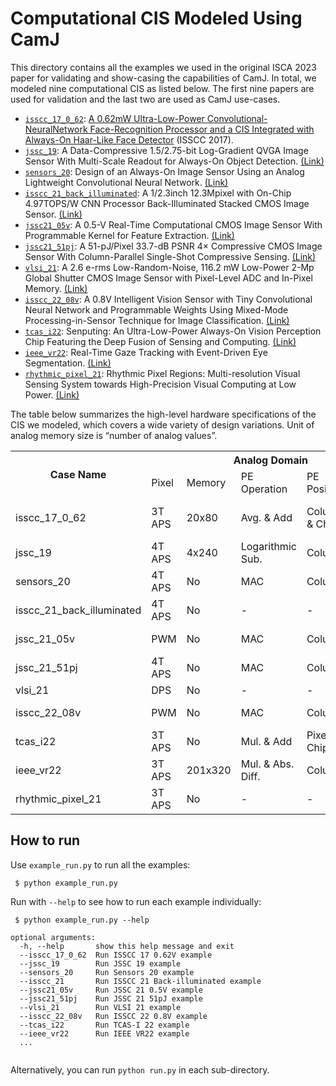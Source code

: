 # Computational CIS Modeled Using CamJ

This directory contains all the examples we used in the original ISCA 2023 paper for validating and show-casing the capabilities of CamJ. In total, we modeled nine computational CIS as listed below. The first nine papers are used for validation and the last two are used as CamJ use-cases.

* [`isscc_17_0_62`](https://github.com/horizon-research/CamJ/tree/main/examples/isscc_17_0_62):  [A 0.62mW Ultra-Low-Power Convolutional-NeuralNetwork Face-Recognition Processor and a CIS Integrated with Always-On Haar-Like Face Detector](https://ieeexplore.ieee.org/abstract/document/7870354) (ISSCC 2017).
* [`jssc_19`](https://github.com/horizon-research/CamJ/tree/main/examples/jssc_19):  A Data-Compressive 1.5/2.75-bit Log-Gradient QVGA Image Sensor With Multi-Scale Readout for Always-On Object Detection. [(Link)](https://ieeexplore.ieee.org/document/8844721)
* [`sensors_20`](https://github.com/horizon-research/CamJ/tree/main/examples/sensors_20):  Design of an Always-On Image Sensor Using an Analog Lightweight Convolutional Neural Network. [(Link)](https://www.mdpi.com/1424-8220/20/11/3101)
* [`isscc_21_back_illuminated`](https://github.com/horizon-research/CamJ/tree/main/examples/isscc_21_back_illuminated): A 1/2.3inch 12.3Mpixel with On-Chip 4.97TOPS/W CNN Processor Back-Illuminated Stacked CMOS Image Sensor. [(Link)](https://ieeexplore.ieee.org/document/9365965)
* [`jssc21_05v`](https://github.com/horizon-research/CamJ/tree/main/examples/jssc21_05v): A 0.5-V Real-Time Computational CMOS Image Sensor With Programmable Kernel for Feature Extraction. [(Link)](https://ieeexplore.ieee.org/document/9250500)
* [`jssc21_51pj`](https://github.com/horizon-research/CamJ/tree/main/examples/jssc21_51pj): A 51-pJ/Pixel 33.7-dB PSNR 4× Compressive CMOS Image Sensor With Column-Parallel Single-Shot Compressive Sensing. [(Link)](https://ieeexplore.ieee.org/document/9424987)
* [`vlsi_21`](https://github.com/horizon-research/CamJ/tree/main/examples/vlsi_21): A 2.6 e-rms Low-Random-Noise, 116.2 mW Low-Power 2-Mp Global Shutter CMOS Image Sensor with Pixel-Level ADC and In-Pixel Memory. [(Link)](https://ieeexplore.ieee.org/document/9492357)
* [`isscc_22_08v`](https://github.com/horizon-research/CamJ/tree/main/examples/isscc_22_08v): A 0.8V Intelligent Vision Sensor with Tiny Convolutional Neural Network and Programmable Weights Using Mixed-Mode Processing-in-Sensor Technique for Image Classification. [(Link)](https://ieeexplore.ieee.org/document/9731675)
* [`tcas_i22`](https://github.com/horizon-research/CamJ/tree/main/examples/tcas_i22): Senputing: An Ultra-Low-Power Always-On Vision Perception Chip Featuring the Deep Fusion of Sensing and Computing. [(Link)](https://ieeexplore.ieee.org/document/9464962)
* [`ieee_vr22`](https://github.com/horizon-research/CamJ/tree/main/examples/ieee_vr22): Real-Time Gaze Tracking with Event-Driven Eye Segmentation. [(Link)](https://arxiv.org/abs/2201.07367)
* [`rhythmic_pixel_21`](https://github.com/horizon-research/CamJ/tree/main/examples/rhythmic_pixel_21): Rhythmic Pixel Regions: Multi-resolution Visual Sensing System
towards High-Precision Visual Computing at Low Power. [(Link)](https://meteor.ame.asu.edu/publications/asplos21_rhythmic_pixel_regions.pdf)

The table below summarizes the high-level hardware specifications of the CIS we modeled, which covers a wide variety of design variations. Unit of analog memory size is “number of analog values”.

<table>
    <tr>
        <th rowspan="2">Case Name</th>
        <th align="center" colspan="5">Analog Domain</td>
        <th align="center" colspan="2">Digital Domain</td>
    </tr>
    <tr>
        <td>Pixel</td>
        <td>Memory</td>
        <td>PE Operation</td>
        <td>PE Position</td>
        <td>Op Domain</td>
        <td>Memory</td>
        <td>PE Size</td>
    </tr>
    <tr>
        <td>isscc_17_0_62</td>
        <td>3T APS</td>
        <td>20x80</td>
        <td>Avg. & Add</td>
        <td>Column & Chip</td>
        <td>Charge & Voltage</td>
        <td>160KB</td>
        <td>4x4x64</td>
    </tr>
    <tr>
        <td>jssc_19</td>
        <td>4T APS</td>
        <td>4x240</td>
        <td>Logarithmic Sub.</td>
        <td>Column</td>
        <td>Voltage</td>
        <td>-</td>
        <td>-</td>
    </tr>
    <tr>
        <td>sensors_20</td>
        <td>4T APS</td>
        <td>No</td>
        <td>MAC</td>
        <td>Column</td>
        <td>Voltage</td>
        <td>-</td>
        <td>-</td>
    </tr>
    <tr>
        <td>isscc_21_back_illuminated</td>
        <td>4T APS</td>
        <td>No</td>
        <td>-</td>
        <td>-</td>
        <td>-</td>
        <td>8MB</td>
        <td>1x2304</td>
    </tr>
    <tr>
        <td>jssc_21_05v</td>
        <td>PWM</td>
        <td>No</td>
        <td>MAC</td>
        <td>Column</td>
        <td>Time & Current</td>
        <td>-</td>
        <td>-</td>
    </tr>
    <tr>
        <td>jssc_21_51pj</td>
        <td>4T APS</td>
        <td>No</td>
        <td>MAC</td>
        <td>Column</td>
        <td>Charge</td>
        <td>-</td>
        <td>-</td>
    </tr>
    <tr>
        <td>vlsi_21</td>
        <td>DPS</td>
        <td>No</td>
        <td>-</td>
        <td>-</td>
        <td>-</td>
        <td>6MB</td>
        <td>-</td>
    </tr>
    <tr>
        <td>isscc_22_08v</td>
        <td>PWM</td>
        <td>No</td>
        <td>MAC</td>
        <td>Column</td>
        <td>Time & Current</td>
        <td>256B</td>
        <td>1</td>
    </tr>
    <tr>
        <td>tcas_i22</td>
        <td>3T APS</td>
        <td>No</td>
        <td>Mul. & Add</td>
        <td>Pixel & Chip</td>
        <td>Current</td>
        <td>-</td>
        <td>-</td>
    </tr>
    <tr>
        <td>ieee_vr22</td>
        <td>3T APS</td>
        <td>201x320</td>
        <td>Mul. & Abs. Diff.</td>
        <td>Column</td>
        <td>Voltage</td>
        <td>64K</td>
        <td>16x16</td>
    </tr>
    <tr>
        <td>rhythmic_pixel_21</td>
        <td>3T APS</td>
        <td>No</td>
        <td>-</td>
        <td>-</td>
        <td>-</td>
        <td>2560B</td>
        <td>1x16</td>
    </tr>
</table>

## How to run

Use `example_run.py` to run all the examples:
```
 $ python example_run.py
```

Run with `--help` to see how to run each example individually:
```
 $ python example_run.py --help

optional arguments:
  -h, --help       show this help message and exit
  --isscc_17_0_62  Run ISSCC 17 0.62V example
  --jssc_19        Run JSSC 19 example
  --sensors_20     Run Sensors 20 example
  --isscc_21       Run ISSCC 21 Back-illuminated example
  --jssc21_05v     Run JSSC 21 0.5V example
  --jssc21_51pj    Run JSSC 21 51pJ example
  --vlsi_21        Run VLSI 21 example
  --isscc_22_08v   Run ISSCC 22 0.8V example
  --tcas_i22       Run TCAS-I 22 example
  --ieee_vr22      Run IEEE VR22 example
  ...
  
```

Alternatively, you can run `python run.py` in each sub-directory.
